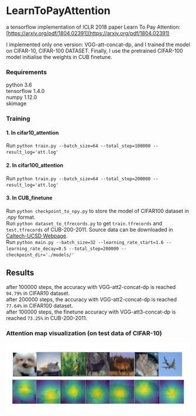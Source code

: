 # LearnToPayAttention
a tensorflow implementation of ICLR 2018 paper Learn To Pay Attention: [https://arxiv.org/pdf/1804.02391](https://arxiv.org/pdf/1804.02391)

I implemented only one version: VGG-att-concat-dp, and I trained the model on CIFAR-10, CIFAR-100 DATASET.
Finally, I use the pretrained CIFAR-100 model initialise the weights in CUB finetune.

### Requirements
python 3.6 </br>
tensorflow 1.4.0 </br>
numpy 1.12.0 </br>
skimage

### Training 
#### 1. In cifar10_attention 
Run `python train.py --batch_size=64 --total_step=100000 --result_log='att.log'`
#### 2. In cifar100_attention
Run `python train.py --batch_size=64 --total_step=200000 --result_log='att.log'`
#### 3. In CUB_finetune
Run `python checkpoint_to_npy.py` to store the model of CIFAR100 dataset in *.npy* format.</br>
Run `python dataset_to_tfrecords.py` to get `train.tfrecords` and `test.tfrecords` of CUB-200-2011. Source data can be downloaded in [Caltech-UCSD Webpage](http://www.vision.caltech.edu/visipedia/CUB-200-2011.html).</br>
Run `python main.py --batch_size=32 --learning_rate_start=1.6 --learning_rate_decay=0.5 --total_step=200000 --checkpoint_dir='./models/'`

## Results
after 100000 steps, the accuracy with VGG-att2-concat-dp is reached `94.79%` in CIFAR10 dataset.</br>
after 200000 steps, the accuracy with VGG-att2-concat-dp is reached `77.64%` in CIFAR100 dataset.</br> 
after 100000 steps, the finetune accuracy with VGG-att3-concat-dp is reached `73.25%` in CUB-200-2011.</br>
 
### Attention map visualization (on test data of CIFAR-10)

![](https://github.com/caoquanjie/LearnToPayAttention/raw/master/images/fig.jpg)
 
